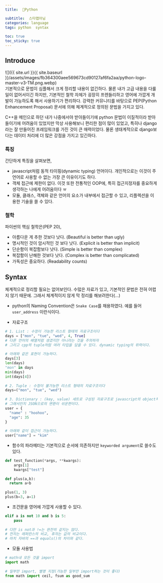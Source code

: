 ```yaml
---
title:  🤖Python

subtitle:  스타맵아님
categories: language 
tags: python  syntax
 
toc: true
toc_sticky: true
---
```


  
## Introduce  
![]({{ site.url }}{{ site.baseurl }}/assets/images/fb364300aee569673cd90127af6fa2aa/python-logo-master-v3-TM.png.webp)  
기본적으로 문법이 심플해서 크게 정리할 내용이 없긴하다. 물론 내가 고급 내용을 다룰 일이 없어서이긴 하지만, 기본적인 철학 자체가 굉장히 프렌들리하고 영어에 가깝게 개발이 가능하도록 해서 사용하기가 편리하다. 강력한 커뮤니티를 바탕으로 PEP(Python Enhancement Proposal) 문서에 의해 체계적으로 정의된 문법을 가지고 있다.  
  
C++을 메인으로 하던 내가 나중에서야 받아들이기에 python 문법이 이질적이라 받아들이기에 어려움이 있었지만 막상 사용해보니 편리한 점이 많이 있었고, 특히나 django라는 잘 만들어진 프레임워크를 가진 것이 큰 매력이었다. 물론 생태계적으로 django보다는 데이터 처리에 더 많은 강점을 가지고 있긴하다.  
  
### 특징  
간단하게 특징을 살펴보면,  
- javascript처럼 동적 타이핑(dynamic typing) 언어이다. 개인적으로는 이것이 주 언어로 사용할 수 없는 가장 큰 이유이기도 하다.  
- 객체 접근에 제한이 없다. 이것 또한 전통적인 OOP에, 특히 접근지정자를 중요하게 생각하는 나에게 어려움이다 ㅠ  
- 모듈, 클래스, 객체와 같은 언어의 요소가 내부에서 접근할 수 있고, 리플렉션을 이용한 기술을 쓸 수 있다.  
  
### 철학  
파이썬의 핵심 철학은(PEP 20),  
* 아름다운 게 추한 것보다 낫다. (Beautiful is better than ugly)  
* 명시적인 것이 암시적인 것 보다 낫다. (Explicit is better than implicit)  
* 단순함이 복잡함보다 낫다. (Simple is better than complex)  
* 복잡함이 난해한 것보다 낫다. (Complex is better than complicated)  
* 가독성은 중요하다. (Readability counts)  
  
  
## Syntax  
체계적으로 정리할 필요는 없어보인다. 수많은 자료가 있고, 기본적인 문법은 전혀 어렵지 않기 때문에. 그래서 체계적이지 않게 막 정리를 해보려한다(…)  
  
- python의 Naming Convention은 `Snake Case`를 채용하였다. 예를 들어 `user_address` 이런식이다.  
  
- 자료구조  
  
```python  
# 1. List : 수정이 가능한 리스트 형태의 자료구조이다  
days = ["mon", "tue", "wed", 4, True]  
# 다른 언어의 배열처럼 생겼지만 아니라는 것을 주의하자  
# 그리고 cpp의 tuple처럼 여러 타입을 담을 수 있다. dynamic typing의 위력이다.  
  
# 아래와 같은 표현이 가능하다.  
days[3]  
len(days)  
"mon" in days  
min(days)  
int(days[4])  
  
# 2. Tuple : 수정이 불가능한 리스트 형태의 자료구조이다  
days=("mon", "tue", "wed")  
  
# 3. Dictionary : (key, value) 세트로 구성된 자료구조로 javascript의 object처럼 생겼다.  
# 그래서인지 JSON으로의 변환이 쉬운편이다.  
user = {  
  "name" : "hoohoo",  
  "age": 35  
}  
  
# 아래와 같이 접근이 가능하다.  
user["name"] = "kim"  
```  
  
  
- 함수의 파라메터는 기본적으로 순서에 의존하지만 `keyworded argument`로 쓸수도 있다.  
  
```python  
def test_function(*args, **kwargs):  
	args[1]  
	kwargs["test"]  
  
def plus(a,b):  
  return a+b  
  
plus(1, 3)  
plus(b=3, a=1)  
```  
  
- 조건문을 영어에 가깝게 사용할 수 있다.  
  
```python  
elif a is not 10 and b is 5:  
    pass  
  
# 다만 is not과 !=는 완전히 같지는 않다.  
# 전자는 레퍼런스의 비교, 후자는 값의 비교이다.  
# 마치 자바의 ==과 equals()의 차이와 같다.  
```  
  
- 모듈 사용법  
  
```python  
# math내 모든 것을 import  
import math  
  
# 일부만 import, 별명 지정(가능한 일부만 import하는 것이 좋다)  
from math import ceil, fsum as good_sum  
```  
